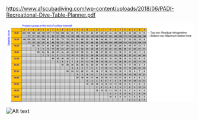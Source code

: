 https://www.a1scubadiving.com/wp-content/uploads/2018/06/PADI-Recreational-Dive-Table-Planner.pdf



![table3](divingComputer\table3MaxBottomTime.png)


![Alt text](table3MaxBottomTime-1.png)